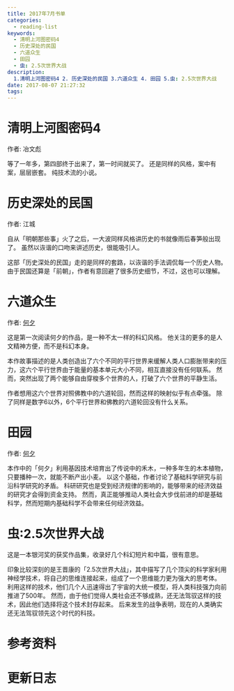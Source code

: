 ```yaml
---
title: 2017年7月书单
categories:
  - reading-list
keywords:
  - 清明上河图密码4
  - 历史深处的民国
  - 六道众生
  - 田园
  - 虫: 2.5次世界大战
description:
  1.清明上河图密码4 2. 历史深处的民国 3.六道众生 4. 田园 5.虫: 2.5次世界大战
date: 2017-08-07 21:27:32
tags:
---
```





# 清明上河图密码4

作者: 冶文彪

等了一年多，第四部终于出来了，第一时间就买了。
还是同样的风格，案中有案，层层嵌套。
纯技术流的小说。

# 历史深处的民国

作者: 江城

自从「明朝那些事」火了之后，一大波同样风格讲历史的书就像雨后春笋般出现了。
虽然以诙谐的口吻来讲述历史，很能吸引人。

这部「历史深处的民国」走的是同样的套路，以诙谐的手法调侃每一个历史人物。
由于民国还算是「前朝」，作者有意回避了很多历史细节，不过，这也可以理解。


# 六道众生

作者: [何夕][]

这是第一次阅读何夕的作品，是一种不太一样的科幻风格。
他关注的更多的是人文精神方便，而不是科幻本身。

本作故事描述的是人类创造出了六个不同的平行世界来缓解人类人口膨胀带来的压力，这六个平行世界由于能量的基本单元大小不同，相互直接没有任何联系。
然而，突然出现了两个能够自由穿梭多个世界的人，打破了六个世界的平静生活。

作者想用这六个世界对照佛教中的六道轮回，然而这样的映射似乎有点牵强。
除了同样是数字6以外，6个平行世界和佛教的六道轮回没有什么关系。

# 田园

作者: [何夕][]

本作中的「何夕」利用基因技术培育出了传说中的禾木，一种多年生的木本植物，只要播种一次，就能不断产出小麦。
以这个基础，作者讨论了基础科学研究与前沿科学研究的矛盾。
科研研究也是受到经济规律的影响的，能够带来的经济效益的研究才会得到资金支持。
然而，真正能够推动人类社会大步伐前进的却是基础科学，然而短期内基础科学不会带来任何经济效益。

# 虫:2.5次世界大战

这是一本银河奖的获奖作品集，收录好几个科幻短片和中篇，很有意思。

印象比较深刻的是王晋康的「2.5次世界大战」，其中描写了几个顶尖的科学家利用神经学技术，将自己的思维连接起来，组成了一个思维能力更为强大的思考体。
利用这样的技术，他们几个人迅速得出了宇宙的大统一模型，将人类科技强力向前推进了500年。
然而，由于他们觉得人类社会还不够成熟，还无法驾驭这样的技术，因此他们选择将这个技术封存起来。
后来发生的战争表明，现在的人类确实还无法驾驭领先这个时代的科技。

# 参考资料

# 更新日志

[何夕]: https://zh.wikipedia.org/wiki/%E4%BD%95%E5%A4%95
